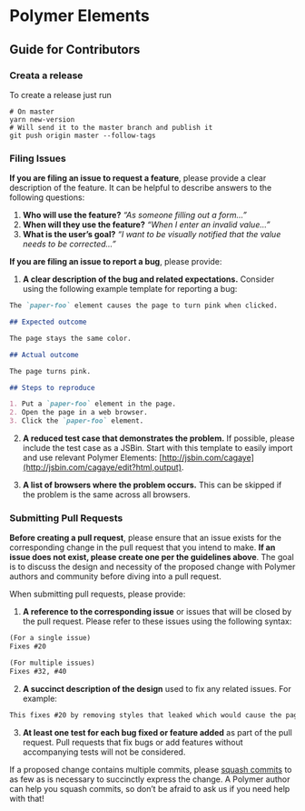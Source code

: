# Polymer Elements

## Guide for Contributors

### Creata a release

To create a release just run

```
# On master
yarn new-version
# Will send it to the master branch and publish it
git push origin master --follow-tags
```

### Filing Issues

**If you are filing an issue to request a feature**, please provide a clear description of the feature. It can be helpful to describe answers to the following questions:

1.  **Who will use the feature?** _“As someone filling out a form…”_
2.  **When will they use the feature?** _“When I enter an invalid value…”_
3.  **What is the user’s goal?** _“I want to be visually notified that the value needs to be corrected…”_

**If you are filing an issue to report a bug**, please provide:

1.  **A clear description of the bug and related expectations.** Consider using the following example template for reporting a bug:

```markdown
The `paper-foo` element causes the page to turn pink when clicked.

## Expected outcome

The page stays the same color.

## Actual outcome

The page turns pink.

## Steps to reproduce

1. Put a `paper-foo` element in the page.
2. Open the page in a web browser.
3. Click the `paper-foo` element.
```

2.  **A reduced test case that demonstrates the problem.** If possible, please include the test case as a JSBin. Start with this template to easily import and use relevant Polymer Elements: [http://jsbin.com/cagaye](http://jsbin.com/cagaye/edit?html,output).

3.  **A list of browsers where the problem occurs.** This can be skipped if the problem is the same across all browsers.

### Submitting Pull Requests

**Before creating a pull request**, please ensure that an issue exists for the corresponding change in the pull request that you intend to make. **If an issue does not exist, please create one per the guidelines above**. The goal is to discuss the design and necessity of the proposed change with Polymer authors and community before diving into a pull request.

When submitting pull requests, please provide:

1.  **A reference to the corresponding issue** or issues that will be closed by the pull request. Please refer to these issues using the following syntax:

```markdown
(For a single issue)
Fixes #20

(For multiple issues)
Fixes #32, #40
```

2.  **A succinct description of the design** used to fix any related issues. For example:

```markdown
This fixes #20 by removing styles that leaked which would cause the page to turn pink whenever `paper-foo` is clicked.
```

3.  **At least one test for each bug fixed or feature added** as part of the pull request. Pull requests that fix bugs or add features without accompanying tests will not be considered.

If a proposed change contains multiple commits, please [squash commits](https://www.google.com/url?q=http://blog.steveklabnik.com/posts/2012-11-08-how-to-squash-commits-in-a-github-pull-request) to as few as is necessary to succinctly express the change. A Polymer author can help you squash commits, so don’t be afraid to ask us if you need help with that!
